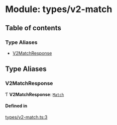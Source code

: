 # Module: types/v2-match

## Table of contents

### Type Aliases

- [V2MatchResponse](types_v2_match.md#v2matchresponse)

## Type Aliases

### V2MatchResponse

Ƭ **V2MatchResponse**: [`Match`](../interfaces/types_v3_matches.Match.md)

#### Defined in

[types/v2-match.ts:3](https://github.com/jameslinimk/unofficial-valorant-api/blob/fe67431/package/src/types/v2-match.ts#L3)
